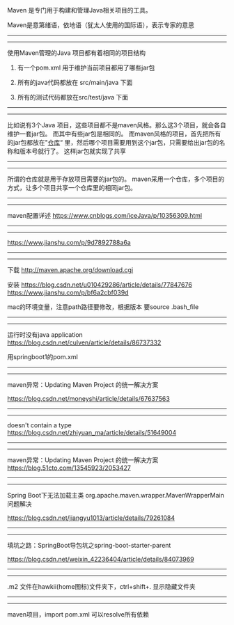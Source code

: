 Maven 是专门用于构建和管理Java相关项目的工具。

Maven是意第绪语，依地语（犹太人使用的国际语），表示专家的意思

---

---

使用Maven管理的Java 项目都有着相同的项目结构
1. 有一个pom.xml 用于维护当前项目都用了哪些jar包

2. 所有的java代码都放在 src/main/java 下面

3. 所有的测试代码都放在src/test/java 下面

---

---

比如说有3个Java 项目，这些项目都不是maven风格。那么这3个项目，就会各自维护一套jar包。 而其中有些jar包是相同的。
而maven风格的项目，首先把所有的jar包都放在"[仓库](https://how2j.cn/k/maven/maven-repositories/1330.html)“ 里，然后哪个项目需要用到这个jar包，只需要给出jar包的名称和版本号就行了。 这样jar包就实现了共享

---

---

所谓的仓库就是用于存放项目需要的jar包的。
maven采用一个仓库，多个项目的方式，让多个项目共享一个仓库里的相同jar包。

---

---

maven配置详述
https://www.cnblogs.com/iceJava/p/10356309.html

---

---

https://www.jianshu.com/p/9d7892788a6a

---

---

下载
http://maven.apache.org/download.cgi

安装
https://blog.csdn.net/u010429286/article/details/77847676
https://www.jianshu.com/p/bf6a2cbf039d

mac的环境变量，注意path路径要修改，根据版本
要source .bash_file

---

---

运行时没有java application
https://blog.csdn.net/culven/article/details/86737332

用springboot1的pom.xml

---

---

maven异常：Updating Maven Project 的统一解决方案

https://blog.csdn.net/moneyshi/article/details/67637563

---

---

doesn't contain a type
https://blog.csdn.net/zhiyuan_ma/article/details/51649004

---

---

maven异常：Updating Maven Project 的统一解决方案
https://blog.51cto.com/13545923/2053427

---

---

Spring Boot下无法加载主类 org.apache.maven.wrapper.MavenWrapperMain问题解决

https://blog.csdn.net/jiangyu1013/article/details/79261084

---

---

填坑之路：SpringBoot导包坑之spring-boot-starter-parent

https://blog.csdn.net/weixin_42236404/article/details/84073969

---

---

.m2 文件在hawkii(home图标)文件夹下，ctrl+shift+. 显示隐藏文件夹

---

---

maven项目，import pom.xml 可以resolve所有依赖